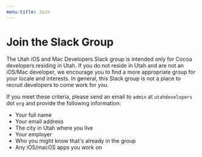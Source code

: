 ```yaml
---
menu-title: Join
---
```


# Join the Slack Group

The Utah iOS and Mac Developers Slack group is intended only for Cocoa developers residing in Utah. If you do not reside in Utah and are not an iOS/Mac developer, we encourage you to find a more appropriate group for your locale and interests. In general, this Slack group is not a place to recruit developers to come work for you.

If you meet these criteria, please send an email to `admin` at `utahdevelopers` dot `org` and provide the following information:

- Your full name
- Your email address
- The city in Utah where you live
- Your employer
- Who you might know that's already in the group
- Any iOS/macOS apps you work on
